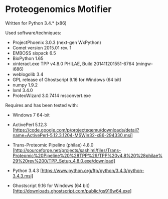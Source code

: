 # Proteogenomics Motifier
Written for Python 3.4.* (x86)

Used software/techniques:
- ProjectPhoenix 3.0.3 (next-gen WxPython)
- Comet version 2015.01 rev. 1
- EMBOSS sixpack 6.5
- BioPython 1.65
- xinteract.exe TPP v4.8.0 PHILAE, Build 201411201551-6764 (mingw-i686)
- weblogolib 3.4
- GPL release of Ghostscript 9.16 for Windows (64 bit)
- numpy 1.9.2
- lxml 3.4.0
- ProteoWizard 3.0.7414 msconvert.exe

Requires and has been tested with:
- Windows 7 64-bit
- ActivePerl 5.12.3 [https://code.google.com/p/projecteqemu/downloads/detail?name=ActivePerl-5.12.3.1204-MSWin32-x86-294330.msi]
- Trans-Proteomic Pipeline (philae) 4.8.0 [http://sourceforge.net/projects/sashimi/files/Trans-Proteomic%20Pipeline%20%28TPP%29/TPP%20v4.8%20%28philae%29%20rev%200/TPP_Setup_4.8.0.exe/download]
- Python 3.4.3 [https://www.python.org/ftp/python/3.4.3/python-3.4.3.msi]

- Ghostscript 9.16 for Windows (64 bit) [http://downloads.ghostscript.com/public/gs916w64.exe]
